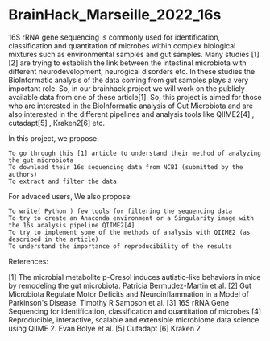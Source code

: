 # BrainHack_Marseille_2022_16s
16S rRNA gene sequencing is commonly used for identification, classification and quantitation of microbes within complex biological mixtures such as environmental samples and gut samples. Many studies [1][2] are trying to establish the link between the intestinal microbiota with different neurodevelopment, neurogical disorders etc. In these studies the BioInformatic analysis of the data coming from gut samples plays a very important role. So, in our brainhack project we will work on the publicly available data from one of these article[1]. So, this project is aimed for those who are interested in the BioInformatic analysis of Gut Microbiota and are also interested in the different pipelines and analysis tools like QIIME2[4] , cutadapt[5] , Kraken2[6] etc.

In this project, we propose:

    To go through this [1] article to understand their method of analyzing the gut microbiota
    To download their 16s sequencing data from NCBI (submitted by the authors)
    To extract and filter the data


For advaced users, We also propose:

    To write( Python ) few tools for filtering the sequencing data
    To try to create an Anaconda environment or a Singularity image with the 16s analysis pipeline QIIME2[4]
    To try to implement some of the methods of analysis with QIIME2 (as described in the article)
    To understand the importance of reproducibility of the results


References:

 [1] The microbial metabolite p-Cresol induces autistic-like behaviors in mice by remodeling the gut microbiota. Patricia Bermudez-Martin et al.
 [2] Gut Microbiota Regulate Motor Deficits and Neuroinflammation in a Model of Parkinson's Disease. Timothy R Sampson et al.
 [3] 16S rRNA Gene Sequencing for identification, classification and quantitation of microbes
 [4] Reproducible, interactive, scalable and extensible microbiome data science using QIIME 2. Evan Bolye et al.
 [5] Cutadapt
 [6] Kraken 2
